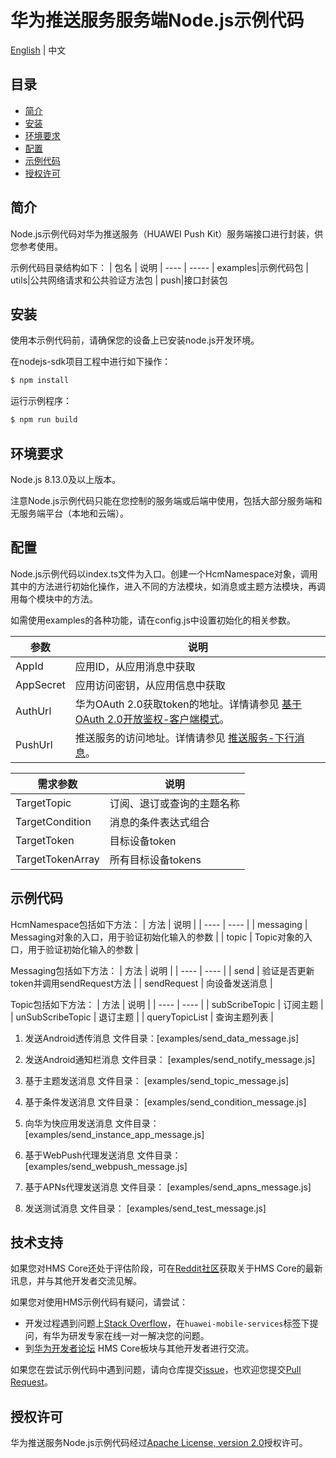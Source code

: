 # 华为推送服务服务端Node.js示例代码
[English](README.md) | 中文

## 目录

 * [简介](#简介)
 * [安装](#安装)
 * [环境要求](#环境要求)
 * [配置](#配置)
 * [示例代码](#示例代码)
 * [授权许可](#授权许可)

## 简介

Node.js示例代码对华为推送服务（HUAWEI Push Kit）服务端接口进行封装，供您参考使用。

示例代码目录结构如下：
| 包名 | 说明
| ---- | ----- 
| examples|示例代码包
| utils|公共网络请求和公共验证方法包
| push|接口封装包

## 安装

使用本示例代码前，请确保您的设备上已安装node.js开发环境。

在nodejs-sdk项目工程中进行如下操作：

```bash
$ npm install
```

运行示例程序：

```bash
$ npm run build
```

## 环境要求

Node.js 8.13.0及以上版本。

注意Node.js示例代码只能在您控制的服务端或后端中使用，包括大部分服务端和无服务端平台（本地和云端）。

## 配置

Node.js示例代码以index.ts文件为入口。创建一个HcmNamespace对象，调用其中的方法进行初始化操作，进入不同的方法模块，如消息或主题方法模块，再调用每个模块中的方法。

如需使用examples的各种功能，请在config.js中设置初始化的相关参数。


| 参数 | 说明 |
| ---- | ----- |
| AppId|应用ID，从应用消息中获取 |
| AppSecret|应用访问密钥，从应用信息中获取|
| AuthUrl|华为OAuth 2.0获取token的地址。详情请参见 [基于OAuth 2.0开放鉴权-客户端模式](https://developer.huawei.com/consumer/cn/doc/development/HMSCore-Guides/oauth2-0000001212610981)。|
| PushUrl|推送服务的访问地址。详情请参见 [推送服务-下行消息](https://developer.huawei.com/consumer/cn/doc/development/HMSCore-Guides/android-server-dev-0000001050040110?ha_source=hms1)。|


| 需求参数 | 说明 |
| ---- | ----- |
| TargetTopic|订阅、退订或查询的主题名称 |
| TargetCondition|消息的条件表达式组合|
| TargetToken|目标设备token |
| TargetTokenArray|所有目标设备tokens|


## 示例代码

HcmNamespace包括如下方法：
| 方法 | 说明 |
| ---- | ---- |
| messaging | Messaging对象的入口，用于验证初始化输入的参数 |
| topic | Topic对象的入口，用于验证初始化输入的参数 |

Messaging包括如下方法：
| 方法 | 说明 |
| ---- | ---- |
| send | 验证是否更新token并调用sendRequest方法 |
| sendRequest | 向设备发送消息 |

Topic包括如下方法：
| 方法 | 说明 |
| ---- | ---- |
| subScribeTopic | 订阅主题 |
| unSubScribeTopic | 退订主题 |
| queryTopicList | 查询主题列表 |

1.	发送Android透传消息
文件目录：[examples/send_data_message.js]

2.	发送Android通知栏消息
文件目录： [examples/send_notify_message.js]

3.	基于主题发送消息
	文件目录： [examples/send_topic_message.js]
	
4.	基于条件发送消息
文件目录： [examples/send_condition_message.js]

5.	向华为快应用发送消息
文件目录： [examples/send_instance_app_message.js]

6.	基于WebPush代理发送消息
文件目录： [examples/send_webpush_message.js]

7.	基于APNs代理发送消息
文件目录： [examples/send_apns_message.js]

8.	发送测试消息
文件目录： [examples/send_test_message.js]

## 技术支持
如果您对HMS Core还处于评估阶段，可在[Reddit社区](https://www.reddit.com/r/HuaweiDevelopers/)获取关于HMS Core的最新讯息，并与其他开发者交流见解。

如果您对使用HMS示例代码有疑问，请尝试：
- 开发过程遇到问题上[Stack Overflow](https://stackoverflow.com/questions/tagged/huawei-mobile-services?tab=Votes)，在`huawei-mobile-services`标签下提问，有华为研发专家在线一对一解决您的问题。
- 到[华为开发者论坛](https://developer.huawei.com/consumer/cn/forum/blockdisplay?fid=18?ha_source=hms1) HMS Core板块与其他开发者进行交流。

如果您在尝试示例代码中遇到问题，请向仓库提交[issue](https://github.com/HMS-Core/hms-push-serverdemo-nodejs/issues)，也欢迎您提交[Pull Request](https://github.com/HMS-Core/hms-push-serverdemo-nodejs/pulls)。

## 授权许可
华为推送服务Node.js示例代码经过[Apache License, version 2.0](http://www.apache.org/licenses/LICENSE-2.0)授权许可。
